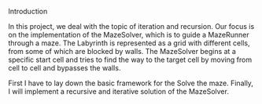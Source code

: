 Introduction

In this project, we deal with the topic of iteration and recursion.
Our focus is on the implementation of the MazeSolver, which is to guide a MazeRunner through a maze. The Labyrinth is represented as a grid with different cells, from
some of which are blocked by walls.  The MazeSolver begins at a specific start cell and tries to find the way to the target cell
by moving from cell to cell and bypasses the walls.
 
First I have to lay down the basic framework for the Solve the maze. 
Finally, I will implement a recursive and  iterative solution of the MazeSolver.
